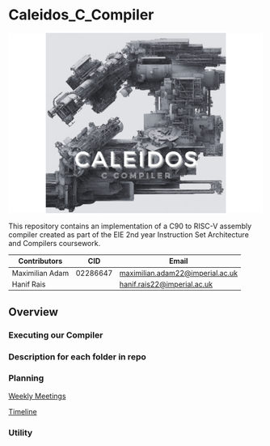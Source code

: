 # Caleidos_C_Compiler
<p align="center">
  <img src="./documentation/media/logo_img.png" alt="image_alt_text">
</p>

This repository contains an implementation of a C90 to RISC-V assembly compiler created as part of the EIE 2nd year Instruction Set Architecture and Compilers coursework.

|Contributors|CID|Email|
| ------ | ------ | ------ |
|Maximilian Adam| 02286647 | maximilian.adam22@imperial.ac.uk |
| Hanif Rais | | hanif.rais22@imperial.ac.uk |

## Overview

### Executing our Compiler


### **Description for each folder in repo**

### Planning


[Weekly Meetings](./documentation/Planning/)

[Timeline](./documentation/Planning/Timeline.md)


### Utility
